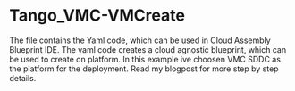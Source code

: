 # Tango_VMC-VMCreate
The file contains the Yaml code, which can be used in Cloud Assembly Blueprint IDE.
The yaml code creates a cloud agnostic blueprint, which can be used to create on platform. In this example ive choosen VMC SDDC as the platform for the deployment.
Read my blogpost for more step by step details.
